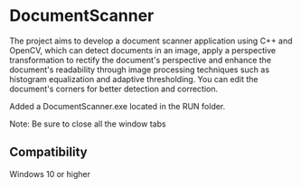 # DocumentScanner

The project aims to develop a document scanner application using C++ and OpenCV, which can detect documents in an image, apply a perspective transformation to rectify the document's perspective and enhance the document's readability through image processing techniques such as histogram equalization and adaptive thresholding. You can edit the document's corners for better detection and correction.

Added a DocumentScanner.exe located in the RUN folder.

Note: Be sure to close all the window tabs

## Compatibility

Windows 10 or higher
